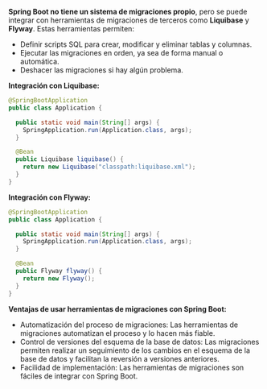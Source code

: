 **Spring Boot no tiene un sistema de migraciones propio**, pero se puede integrar con herramientas de migraciones de terceros como **Liquibase** y **Flyway**. Estas herramientas permiten:

- Definir scripts SQL para crear, modificar y eliminar tablas y columnas.
- Ejecutar las migraciones en orden, ya sea de forma manual o automática.
- Deshacer las migraciones si hay algún problema.

**Integración con Liquibase:**

```Java
@SpringBootApplication
public class Application {

  public static void main(String[] args) {
    SpringApplication.run(Application.class, args);
  }

  @Bean
  public Liquibase liquibase() {
    return new Liquibase("classpath:liquibase.xml");
  }
}
```

**Integración con Flyway:**

```Java
@SpringBootApplication
public class Application {

  public static void main(String[] args) {
    SpringApplication.run(Application.class, args);
  }

  @Bean
  public Flyway flyway() {
    return new Flyway();
  }
}
```

**Ventajas de usar herramientas de migraciones con Spring Boot:**

- Automatización del proceso de migraciones: Las herramientas de migraciones automatizan el proceso y lo hacen más fiable.
- Control de versiones del esquema de la base de datos: Las migraciones permiten realizar un seguimiento de los cambios en el esquema de la base de datos y facilitan la reversión a versiones anteriores.
- Facilidad de implementación: Las herramientas de migraciones son fáciles de integrar con Spring Boot.
